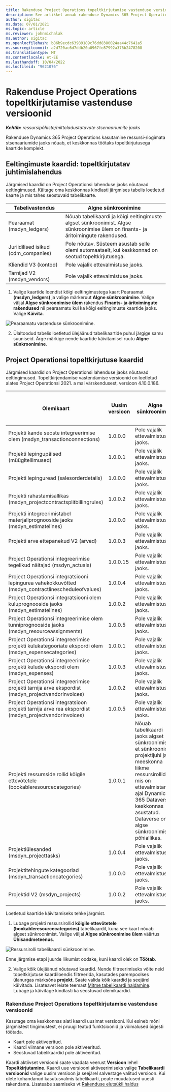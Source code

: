 ```yaml
---
title: Rakenduse Project Operations topeltkirjutamise vastenduse versioonid
description: See artikkel annab rakenduse Dynamics 365 Project Operations jaoks vajalikud topeltkirjutuskaardid.
author: sigitac
ms.date: 07/01/2021
ms.topic: article
ms.reviewer: johnmichalak
ms.author: sigitac
ms.openlocfilehash: b86b9ecdc63989189c76dd8380024aa44c7641a5
ms.sourcegitcommit: a2d720ac6d7ddb20a0967fe87992a376b2478208
ms.translationtype: MT
ms.contentlocale: et-EE
ms.lasthandoff: 10/04/2022
ms.locfileid: "9621076"
---
```

# <a name="project-operations-dual-write-map-versions"></a>Rakenduse Project Operations topeltkirjutamise vastenduse versioonid

_**Kehtib:** ressursipõhiste/mitteladustatavate stsenaariumite jaoks_

Rakenduse Dynamics 365 Project Operations kasutamine ressursi-/logimata stsenaariumide jaoks nõuab, et keskkonnas töötaks topeltkirjutusega kaartide komplekt. 

## <a name="prerequisite-maps-dual-write-orchestration-solution"></a>Eeltingimuste kaardid: topeltkirjutatav juhtimislahendus

Järgmised kaardid on Project Operationsi lahenduse jaoks nõutavad eeltingimused. Käitage oma keskkonnas kindlasti järgmises tabelis loetletud kaarte ja mis tahes seostuvaid tabelikaarte.

| Tabelivastendus | Algne sünkroonimine |
| --- | --- |
| Pearaamat (msdyn_ledgers) | Nõuab tabelikaardi ja kõigi eeltingimuste algset sünkroonimist. Algse sünkroonimise ülem on finants- ja äritoimingute rakendused. |
| Juriidilised isikud (cdm_companies) | Pole nõutav. Süsteem asustab selle olemi automaatselt, kui keskkonnad on seotud topeltkirjutusega. |
| Kliendid V3 (kontod) | Pole vajalik ettevalmistuse jaoks. |
| Tarnijad V2 (msdyn_vendors) | Pole vajalik ettevalmistuse jaoks. |

1. Valige kaartide loendist kõigi eeltingimustega kaart Pearaamat **(msdyn\_ledgers)** ja valige märkeruut **Algne sünkroonimine**. Valige väljal **Algse sünkroonimise ülem** rakendus **Finants- ja äritoimingute rakendused** nii pearaamatu kui ka kõigi eeltingimuste kaartide jaoks. Valige **Käivita**.

![Pearaamatu vastenduse sünkroonimine.](media/DW6.png)

2. Ülaltoodud tabelis loetletud ülejäänud tabelikaartide puhul järgige samu suuniseid. Ärge märkige nende kaartide käivitamisel ruutu **Algne sünkroonimine**.

## <a name="project-operations-dual-write-maps"></a>Project Operationsi topeltkirjutuse kaardid

Järgmised kaardid on Project Operationsi lahenduse jaoks nõutavad eeltingimused. Topeltkirjendamise vastendamise versioonid on loetletud alates Project Operationsi 2021. a mai värskendusest, versioon 4.10.0.186.

| Olemikaart | Uusim versioon | Algne sünkroonimine | Nõutav Dynamics 365 Finance’i versioon |
| --- | --- | --- | --- |
| Projekti kande seoste integreerimise olem (msdyn\_transactionconnections) | 1.0.0.0 | Pole vajalik ettevalmistuse jaoks. ||
| Projekti lepingupäised (müügitellimused) | 1.0.0.1 | Pole vajalik ettevalmistuse jaoks. ||
| Projekti lepinguread (salesorderdetails) | 1.0.0.0 | Pole vajalik ettevalmistuse jaoks. ||
| Projekti rahastamisallikas (msdyn_projectcontractsplitbillingrules) | 1.0.0.2 | Pole vajalik ettevalmistuse jaoks. ||
| Projekti integreerimistabel materjaliprognooside jaoks (msdyn\_estimatelines) | 1.0.0.0 | Pole vajalik ettevalmistuse jaoks. ||
| Projekti arve ettepanekud V2 (arved) | 1.0.0.3 | Pole vajalik ettevalmistuse jaoks. ||
| Project Operationsi integreerimise tegelikud näitajad (msdyn_actuals) | 1.0.0.15 | Pole vajalik ettevalmistuse jaoks. |10.0.29 või uuemad|
| Project Operationsi integratsiooni lepingurea vahekokkuvõtted (msdyn_contractlinescheduleofvalues) | 1.0.0.4 | Pole vajalik ettevalmistuse jaoks. ||
| Project Operationsi integratsiooni olem kuluprognooside jaoks (msdyn_estimatelines) | 1.0.0.2 | Pole vajalik ettevalmistuse jaoks. ||
| Project Operationsi integreerimise olem tunniprognooside jaoks (msdyn_resourceassignments) | 1.0.0.5 | Pole vajalik ettevalmistuse jaoks. ||
| Project Operationsi integreerimise projekti kulukategooriate ekspordi olem (msdyn_expensecategories) | 1.0.0.1 | Pole vajalik ettevalmistuse jaoks. ||
| Project Operationsi integreerimise projekti kulude ekspordi olem (msdyn_expenses) | 1.0.0.3 | Pole vajalik ettevalmistuse jaoks. ||
| Project Operationsi integreerimise projekti tarnija arve ekspordist (msdyn_projectvendorinvoices) | 1.0.0.2 | Pole vajalik ettevalmistuse jaoks. |10.0.29 või uuemad|
| Project Operationsi integratsioon projekti tarnija arve rea ekspordist (msdyn_projectvendorinvoices) | 1.0.0.5 | Pole vajalik ettevalmistuse jaoks. | 10.0.29 või uuemad |
| Projekti ressursside rollid kõigile ettevõtetele (bookableresourcecategories) | 1.0.0.1 | Nõuab tabelikaardi jaoks algset sünkroonimist, et sünkroonida projektijuhi ja meeskonna liikme ressursirollid, mis on ettevalmistamise ajal Dynamics 365 Dataverse’i keskkonnas asustatud. Dataverse on algse sünkroonimise põhiallikas. ||
| Projektiülesanded (msdyn_projecttasks) | 1.0.0.4 | Pole vajalik ettevalmistuse jaoks. ||
| Projektitehingute kategooriad (msdyn_transactioncategories) | 1.0.0.0 | Pole vajalik ettevalmistuse jaoks. ||
| Projektid V2 (msdyn_projects) | 1.0.0.2 | Pole vajalik ettevalmistuse jaoks. ||

Loetletud kaartide käivitamiseks tehke järgmist.

1. Lubage projekti ressursirollid **kõigile ettevõtetele (bookableresourcecategories)** tabelikaardil, kuna see kaart nõuab algset sünkroonimist. Valige väljal **Algse sünkroonimise ülem** väärtus **Ühisandmeteenus**. 

 ![Ressursirolli tabelikaardi sünkroonimine.](media/6ResourceInitialSync.jpg)

 Enne järgmise etapi juurde liikumist oodake, kuni kaardi olek on **Töötab**.

2. Valige kõik ülejäänud nõutavad kaardid. Nende filtreerimiseks võite neid topeltkirjutuse kaardiloendis filtreerida, kasutades parempoolses ülanurgas märksõna **projekt**. Saate valida kõik kaardid ja seejärel käivitada. Lisateavet leiate teemast [Mitme tabelikaardi haldamine](/dynamics365/fin-ops-core/dev-itpro/data-entities/dual-write/multiple-entity-maps). Lubage ja käivitage kindlasti ka seostuvad olemikaardid.

### <a name="project-operations-dual-write-map-versions"></a>Rakenduse Project Operations topeltkirjutamise vastenduse versioonid

Kasutage oma keskkonnas alati kaardi uusimat versiooni. Kui esineb mõni järgmistest tingimustest, ei pruugi teatud funktsioonid ja võimalused õigesti töötada.

- Kaart pole aktiveeritud.
- Kaardi viimane versioon pole aktiveeritud. 
- Seostuvad tabelikaardid pole aktiveeritud.

Kaardi aktiivset versiooni saate vaadata veerust **Versioon** lehel **Topeltkirjutamine**. Kaardi uue versiooni aktiveerimiseks valige **Tabelikaardi versioonid** valige uusim versioon ja seejärel salvestage valitud versioon. Kui olete kohandanud kasutusvalmis tabelikaarti, peate muudatused uuesti rakendama. Lisateabe saamiseks vt [Rakenduse elutsükli haldus](/dynamics365/fin-ops-core/dev-itpro/data-entities/dual-write/app-lifecycle-management)
